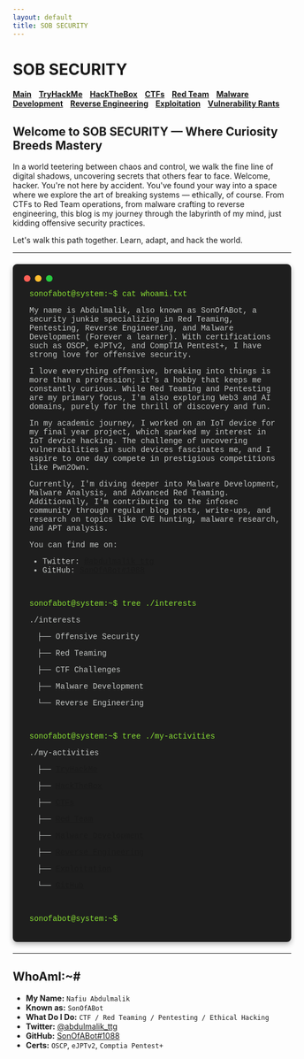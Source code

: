 ```yaml
---
layout: default
title: SOB SECURITY
---
```


# **SOB SECURITY**

<h4 class="mume-header" id="main">
  <a href="./index.html">Main</a>&#xA0;&#xA0;&#xA0;
  <a href="/posts/thm/index.html">TryHackMe</a>&#xA0;&#xA0;&#xA0;
  <a href="/posts/htb/index.html">HackTheBox</a>&#xA0;&#xA0;&#xA0;
  <a href="/posts/ctf/index.html">CTFs</a>&#xA0;&#xA0;&#xA0;
  <a href="/posts/redteam/index.html">Red Team</a>&#xA0;&#xA0;&#xA0;
  <a href="/posts/malware/index.html">Malware Development</a>&#xA0;&#xA0;&#xA0;
  <a href="/posts/reverse/index.html">Reverse Engineering</a>&#xA0;&#xA0;&#xA0;
  <a href="/posts/exploitation/index.html">Exploitation</a>&#xA0;&#xA0;&#xA0;
  <a href="/posts/rants/index.html">Vulnerability Rants</a>
</h4>

## **Welcome to SOB SECURITY — Where Curiosity Breeds Mastery**
In a world teetering between chaos and control, we walk the fine line of digital shadows, uncovering secrets that others fear to face. Welcome, hacker. You're not here by accident. You've found your way into a space where we explore the art of breaking systems — ethically, of course. From CTFs to Red Team operations, from malware crafting to reverse engineering, this blog is my journey through the labyrinth of my mind, just kidding offensive security practices.

Let's walk this path together. Learn, adapt, and hack the world.

---

<div class="terminal">
  <div class="terminal-header">
    <span class="dot"></span><span class="dot"></span><span class="dot"></span>
  </div>
  <div class="terminal-body">
    <p class="command">sonofabot@system:~$ cat whoami.txt</p>
    <p>My name is Abdulmalik, also known as SonOfABot, a security junkie specializing in Red Teaming, Pentesting, Reverse Engineering, and Malware Development (Forever a learner). With certifications such as OSCP, eJPTv2, and CompTIA Pentest+, I have strong love for offensive security.</p>
    <p>I love everything offensive, breaking into things is more than a profession; it's a hobby that keeps me constantly curious. While Red Teaming and Pentesting are my primary focus, I'm also exploring Web3 and AI domains, purely for the thrill of discovery and fun.</p>
    <p>In my academic journey, I worked on an IoT device for my final year project, which sparked my interest in IoT device hacking. The challenge of uncovering vulnerabilities in such devices fascinates me, and I aspire to one day compete in prestigious competitions like Pwn2Own.</p>
    <p>Currently, I'm diving deeper into Malware Development, Malware Analysis, and Advanced Red Teaming. Additionally, I'm contributing to the infosec community through regular blog posts, write-ups, and research on topics like CVE hunting, malware research, and APT analysis.</p>
    <p>You can find me on:</p>
    <ul>
      <li>Twitter: <a href="https://twitter.com/abdulmalik_ttg">@abdulmalik_ttg</a></li>
      <li>GitHub: <a href="https://github.com/SonOfABot">SonOfABot#1088</a></li>
    </ul>
    <br>
    <p class="command">sonofabot@system:~$ tree ./interests</p>
    <p>./interests</p>
    <p>&emsp;├── Offensive Security</p>
    <p>&emsp;├── Red Teaming</p>
    <p>&emsp;├── CTF Challenges</p>
    <p>&emsp;├── Malware Development</p>
    <p>&emsp;└── Reverse Engineering</p>
    <br>
    <p class="command">sonofabot@system:~$ tree ./my-activities</p>
    <p>./my-activities</p>
    <p>&emsp;├── <a href="/posts/thm/index.html">TryHackMe</a></p>
    <p>&emsp;├── <a href="/posts/htb/index.html">HackTheBox</a></p>
    <p>&emsp;├── <a href="/posts/ctf/index.html">CTFs</a></p>
    <p>&emsp;├── <a href="/posts/redteam/index.html">Red Team</a></p>
    <p>&emsp;├── <a href="/posts/malware/index.html">Malware Development</a></p>
    <p>&emsp;├── <a href="/posts/reverse/index.html">Reverse Engineering</a></p>
    <p>&emsp;├── <a href="/posts/exploitation/index.html">Exploitation</a></p>
    <p>&emsp;└── <a href="https://github.com/SonOfABot">GitHub</a></p>
    <br>
    <p class="command">sonofabot@system:~$</p>
  </div>
</div>

<style>
  .terminal {
    background-color: #1e1e1e;
    color: #c5c8c6;
    font-family: 'Courier New', Courier, monospace;
    border-radius: 8px;
    padding: 20px;
    margin: 20px 0;
    box-shadow: 0 4px 10px rgba(0, 0, 0, 0.3);
  }
  .terminal-header {
    display: flex;
    gap: 8px;
    margin-bottom: 10px;
  }
  .terminal-header .dot {
    width: 12px;
    height: 12px;
    border-radius: 50%;
    background-color: #ff5f56;
  }
  .terminal-header .dot:nth-child(2) {
    background-color: #ffbd2e;
  }
  .terminal-header .dot:nth-child(3) {
    background-color: #27c93f;
  }
  .terminal-body {
    padding-left: 10px;
  }
  .command {
    color: #8ae234;
  }
</style>

---

## **WhoAmI:~#**

- **My Name:** `Nafiu Abdulmalik`
- **Known as:** `SonOfABot`
- **What Do I Do:** `CTF / Red Teaming / Pentesting / Ethical Hacking`
- **Twitter:** [@abdulmalik_ttg](https://twitter.com/abdulmalik_ttg)
- **GitHub:** [SonOfABot#1088](https://github.com/SonOfABot)
- **Certs:** `OSCP`, `eJPTv2`, `Comptia Pentest+`
